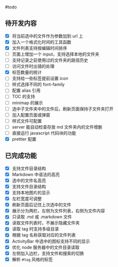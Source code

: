 #todo

## 待开发内容

- [x] 将当前选中的文件作为参数加到 url 上
- [x] 加入一个格式化时间的工具函数
- [x] 文件列表支持按编辑时间排序
- [ ] 页面上增加一个 input，支持选择本地的文件夹
- [ ] 支持记录之前使用过的文件夹的路径历史
- [ ] 访问文件时出错的处理
- [x] 标签数量的统计
- [ ] 支持给一些标签提前设置 icon
- [ ] 样式选择不同的 font-family
- [ ] 配置 alias 引用
- [ ] TOC 的支持
- [ ] minimap 的展示
- [ ] 选中子文件夹中的文件后，刷新页面保持子文件夹打开
- [ ] 加入配置页面或弹窗
- [ ] 样式文件可配置
- [ ] server 能自动检查存放 md 文件夹内的文件增删
- [ ] 直接运行 javascript 代码块的功能
- [x] prettier 配置

## 已完成功能

- [x] 支持文件目录结构
- [x] Markdown 中语法的高亮
- [x] 选中的文件名高亮
- [x] 支持文件目录结构
- [x] 支持本地图片的显示
- [x] 左栏宽度可调整
- [x] 刷新页面后记住上次选中的文件
- [x] 展示分为两栏，左侧为文件列表，右侧为文件内容
- [x] 只读取 .md 或 .markdown 文件
- [x] 读取文件列表时，不展示隐藏文件夹
- [x] 读取 tag 时支持多级目录
- [x] 根据 tag 名称获取对应的文件列表
- [x] ActivityBar 中选中的图标支持不同的显示
- [x] 优化 node 服务器中的文件目录读取
- [x] 左侧加入边栏，支持文件和搜索的切换
- [x] 解析 `#tag` 风格的标签
